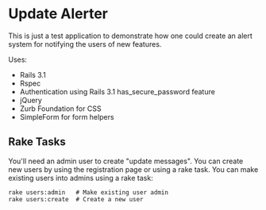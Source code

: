 Update Alerter
==============

This is just a test application to demonstrate how one could create an alert 
system for notifying the users of new features.

Uses:
* Rails 3.1
* Rspec
* Authentication using Rails 3.1 has_secure_password feature
* jQuery
* Zurb Foundation for CSS
* SimpleForm for form helpers

Rake Tasks
----------

You'll need an admin user to create "update messages". You can create new users
by using the registration page or using a rake task. You can make existing 
users into admins using a rake task:

    rake users:admin   # Make existing user admin
    rake users:create  # Create a new user



